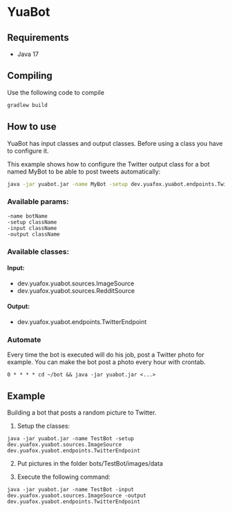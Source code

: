 # YuaBot

## Requirements
- Java 17

## Compiling

Use the following code to compile

```bash
gradlew build
```

## How to use
YuaBot has input classes and output classes. Before using a class you have to configure it.


This example shows how to configure the Twitter output class for a bot named MyBot to be able to post tweets automatically:
```bash
java -jar yuabot.jar -name MyBot -setup dev.yuafox.yuabot.endpoints.TwitterEndpoint
```

### Available params:
```
-name botName
-setup className
-input className
-output className
```
### Available classes:

#### Input:
- dev.yuafox.yuabot.sources.ImageSource
- dev.yuafox.yuabot.sources.RedditSource

#### Output:
- dev.yuafox.yuabot.endpoints.TwitterEndpoint

### Automate
Every time the bot is executed will do his job, post a Twitter photo for example.
You can make the bot post a photo every hour with crontab.

```cronjob
0 * * * * cd ~/bot && java -jar yuabot.jar <...>
```

## Example

Building a bot that posts a random picture to Twitter.

1. Setup the classes:
```
java -jar yuabot.jar -name TestBot -setup dev.yuafox.yuabot.sources.ImageSource dev.yuafox.yuabot.endpoints.TwitterEndpoint 
```
2. Put pictures in the folder bots/TestBot/images/data

3. Execute the following command:
```cronjob
java -jar yuabot.jar -name TestBot -input dev.yuafox.yuabot.sources.ImageSource -output dev.yuafox.yuabot.endpoints.TwitterEndpoint
```